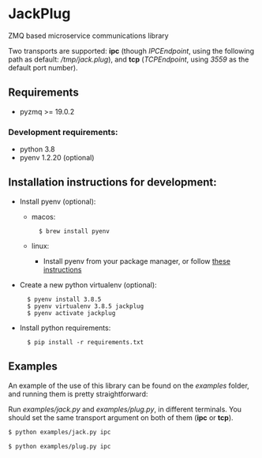 # JackPlug
ZMQ based microservice communications library

Two transports are supported: **ipc** (though *IPCEndpoint*, using the following path
as default: */tmp/jack.plug*), and **tcp** (*TCPEndpoint*, using *3559* as the default
port number).

## Requirements
* pyzmq >= 19.0.2

### Development requirements:
* python 3.8
* pyenv 1.2.20 (optional)

## Installation instructions for development:
- Install pyenv (optional):
    - macos:

            $ brew install pyenv

    - linux:
        - Install pyenv from your package manager, or follow [these instructions](https://github.com/pyenv/pyenv#basic-github-checkout)

- Create a new python virtualenv (optional):

        $ pyenv install 3.8.5
        $ pyenv virtualenv 3.8.5 jackplug
        $ pyenv activate jackplug

- Install python requirements:

        $ pip install -r requirements.txt

## Examples
An example of the use of this library can be found on the *examples* folder, and
running them is pretty straightforward:

Run *examples/jack.py* and *examples/plug.py*, in different terminals. You
should set the same transport argument on both of them (**ipc** or **tcp**).

```bash
$ python examples/jack.py ipc
```
```bash
$ python examples/plug.py ipc
```

